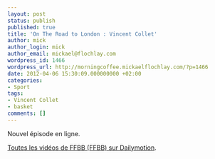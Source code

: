 ```yaml
---
layout: post
status: publish
published: true
title: 'On The Road to London : Vincent Collet'
author: mick
author_login: mick
author_email: mickael@flochlay.com
wordpress_id: 1466
wordpress_url: http://morningcoffee.mickaelflochlay.com/?p=1466
date: 2012-04-06 15:30:09.000000000 +02:00
categories:
- Sport
tags:
- Vincent Collet
- basket
comments: []
---
```

Nouvel épisode en ligne.

<a href="http://www.dailymotion.com/user/FFBB/subscriptions/2012-04-06/1:1?mode=playlist&amp;from=email_subscriptiondigestusers&amp;utm_source=Email&amp;utm_medium=Email&amp;utm_content=SubscriptionDigestUsers&amp;utm_campaign=Alert-SubscriptionDigestUsers#video=xpx6p2">Toutes les vidéos de FFBB (FFBB) sur Dailymotion</a>.
